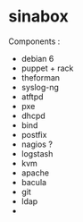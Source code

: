 sinabox
=======


Components :

- debian 6
- puppet + rack
- theforman
- syslog-ng
- atftpd
- pxe
- dhcpd
- bind
- postfix
- nagios ?
- logstash
- kvm
- apache
- bacula
- git
- ldap
- 
